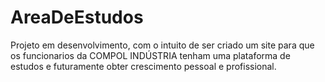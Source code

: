# AreaDeEstudos


Projeto em desenvolvimento, com o intuito de ser criado um site para que os funcionarios da COMPOL INDÚSTRIA tenham uma plataforma de estudos e futuramente obter crescimento pessoal e profissional.
